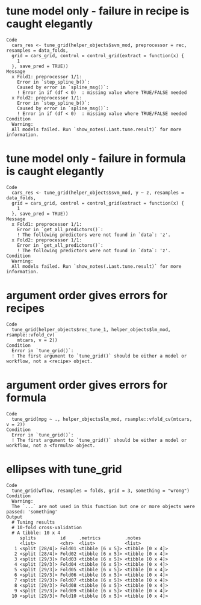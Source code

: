 # tune model only - failure in recipe is caught elegantly

    Code
      cars_res <- tune_grid(helper_objects$svm_mod, preprocessor = rec, resamples = data_folds,
      grid = cars_grid, control = control_grid(extract = function(x) {
        1
      }, save_pred = TRUE))
    Message
      x Fold1: preprocessor 1/1:
        Error in `step_spline_b()`:
        Caused by error in `spline_msg()`:
        ! Error in if (df < 0)  : missing value where TRUE/FALSE needed
      x Fold2: preprocessor 1/1:
        Error in `step_spline_b()`:
        Caused by error in `spline_msg()`:
        ! Error in if (df < 0)  : missing value where TRUE/FALSE needed
    Condition
      Warning:
      All models failed. Run `show_notes(.Last.tune.result)` for more information.

# tune model only - failure in formula is caught elegantly

    Code
      cars_res <- tune_grid(helper_objects$svm_mod, y ~ z, resamples = data_folds,
      grid = cars_grid, control = control_grid(extract = function(x) {
        1
      }, save_pred = TRUE))
    Message
      x Fold1: preprocessor 1/1:
        Error in `get_all_predictors()`:
        ! The following predictors were not found in `data`: 'z'.
      x Fold2: preprocessor 1/1:
        Error in `get_all_predictors()`:
        ! The following predictors were not found in `data`: 'z'.
    Condition
      Warning:
      All models failed. Run `show_notes(.Last.tune.result)` for more information.

# argument order gives errors for recipes

    Code
      tune_grid(helper_objects$rec_tune_1, helper_objects$lm_mod, rsample::vfold_cv(
        mtcars, v = 2))
    Condition
      Error in `tune_grid()`:
      ! The first argument to `tune_grid()` should be either a model or workflow, not a <recipe> object.

# argument order gives errors for formula

    Code
      tune_grid(mpg ~ ., helper_objects$lm_mod, rsample::vfold_cv(mtcars, v = 2))
    Condition
      Error in `tune_grid()`:
      ! The first argument to `tune_grid()` should be either a model or workflow, not a <formula> object.

# ellipses with tune_grid

    Code
      tune_grid(wflow, resamples = folds, grid = 3, something = "wrong")
    Condition
      Warning:
      The `...` are not used in this function but one or more objects were passed: 'something'
    Output
      # Tuning results
      # 10-fold cross-validation 
      # A tibble: 10 x 4
         splits         id     .metrics         .notes          
         <list>         <chr>  <list>           <list>          
       1 <split [28/4]> Fold01 <tibble [6 x 5]> <tibble [0 x 4]>
       2 <split [28/4]> Fold02 <tibble [6 x 5]> <tibble [0 x 4]>
       3 <split [29/3]> Fold03 <tibble [6 x 5]> <tibble [0 x 4]>
       4 <split [29/3]> Fold04 <tibble [6 x 5]> <tibble [0 x 4]>
       5 <split [29/3]> Fold05 <tibble [6 x 5]> <tibble [0 x 4]>
       6 <split [29/3]> Fold06 <tibble [6 x 5]> <tibble [0 x 4]>
       7 <split [29/3]> Fold07 <tibble [6 x 5]> <tibble [0 x 4]>
       8 <split [29/3]> Fold08 <tibble [6 x 5]> <tibble [0 x 4]>
       9 <split [29/3]> Fold09 <tibble [6 x 5]> <tibble [0 x 4]>
      10 <split [29/3]> Fold10 <tibble [6 x 5]> <tibble [0 x 4]>

